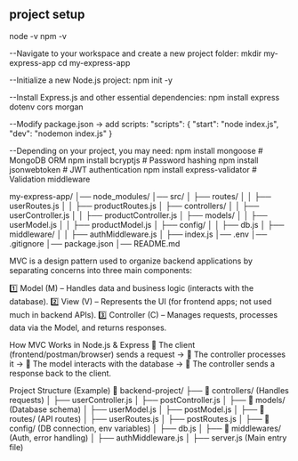 ## project setup
node -v
npm -v

--Navigate to your workspace and create a new project folder:
mkdir my-express-app
cd my-express-app

--Initialize a new Node.js project:
npm init -y

--Install Express.js and other essential dependencies:
npm install express dotenv cors morgan

--Modify package.json → add scripts:
"scripts": {
  "start": "node index.js",
  "dev": "nodemon index.js"
}

--Depending on your project, you may need:
npm install mongoose       # MongoDB ORM
npm install bcryptjs       # Password hashing
npm install jsonwebtoken   # JWT authentication
npm install express-validator # Validation middleware


my-express-app/
│── node_modules/
│── src/
│   ├── routes/
│   │   ├── userRoutes.js
│   │   ├── productRoutes.js
│   ├── controllers/
│   │   ├── userController.js
│   │   ├── productController.js
│   ├── models/
│   │   ├── userModel.js
│   │   ├── productModel.js
│   ├── config/
│   │   ├── db.js
│   ├── middleware/
│   │   ├── authMiddleware.js
│   ├── index.js
│── .env
│── .gitignore
│── package.json
│── README.md

MVC is a design pattern used to organize backend applications by separating concerns into three main components:

1️⃣ Model (M) – Handles data and business logic (interacts with the database).
2️⃣ View (V) – Represents the UI (for frontend apps; not used much in backend APIs).
3️⃣ Controller (C) – Manages requests, processes data via the Model, and returns responses.

How MVC Works in Node.js & Express
🔹 The client (frontend/postman/browser) sends a request →
🔹 The controller processes it →
🔹 The model interacts with the database →
🔹 The controller sends a response back to the client.

Project Structure (Example)
📂 backend-project/
├── 📂 controllers/ (Handles requests)
│ ├── userController.js
│ ├── postController.js
│
├── 📂 models/ (Database schema)
│ ├── userModel.js
│ ├── postModel.js
│
├── 📂 routes/ (API routes)
│ ├── userRoutes.js
│ ├── postRoutes.js
│
├── 📂 config/ (DB connection, env variables)
│ ├── db.js
│
├── 📂 middlewares/ (Auth, error handling)
│ ├── authMiddleware.js
│
├── server.js (Main entry file)

